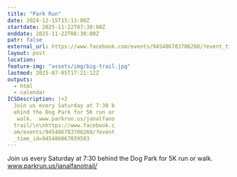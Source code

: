 ```yaml
---
title: "Park Run"
date: 2024-12-15T15:13:00Z
startdate: 2025-11-22T07:30:00Z
enddate: 2025-11-22T08:30:00Z
patr: false
external_url: https://www.facebook.com/events/945486783706268/?event_time_id=945486867039593
layout: post
location: 
feature-img: "assets/img/big-trail.jpg"
lastmod: 2025-07-05T17:21:12Z
outputs:
  - html
  - calendar
ICSDescription: |+2
  Join us every Saturday at 7:30 b  ehind the Dog Park for 5K run or   walk.  www.parkrun.us/janalfano  trail/\n\nhttps://www.facebook.c  om/events/945486783706268/?event  _time_id=945486867039593
---
```


Join us every Saturday at 7&#58;30 behind the Dog Park for 5K run or walk.  www.parkrun.us/janalfanotrail/<br>
  <br>
  
